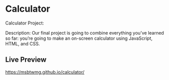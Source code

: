 # Calculator
Calculator Project: 

Description:
Our final project is going to combine everything you’ve learned so far: you’re going to make an on-screen calculator using JavaScript, HTML, and CSS.

## Live Preview
https://msbtwmg.github.io/calculator/
